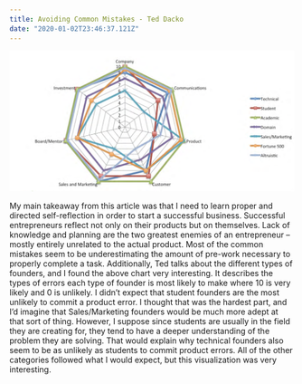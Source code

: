 ```yaml
---
title: Avoiding Common Mistakes - Ted Dacko
date: "2020-01-02T23:46:37.121Z"
---
```


![Common Mistakes by Type of Entrepreneur](Ted_Dacko_Avoiding_Common_Mistakes.png)

My main takeaway from this article was that I need to learn proper and directed self-reflection in order to start a successful business. Successful entrepreneurs reflect not only on their products but on themselves. Lack of knowledge and planning are the two greatest enemies of an entrepreneur – mostly entirely unrelated to the actual product. Most of the common mistakes seem to be underestimating the amount of pre-work necessary to properly complete a task.
Additionally, Ted talks about the different types of founders, and I found the above chart very interesting. It describes the types of errors each type of founder is most likely to make where 10 is very likely and 0 is unlikely. I didn’t expect that student founders are the most unlikely to commit a product error. I thought that was the hardest part, and I’d imagine that Sales/Marketing founders would be much more adept at that sort of thing. However, I suppose since students are usually in the field they are creating for, they tend to have a deeper understanding of the problem they are solving. That would explain why technical founders also seem to be as unlikely as students to commit product errors. All of the other categories followed what I would expect, but this visualization was very interesting. 


